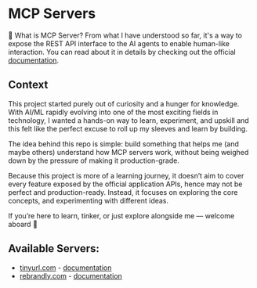 # MCP Servers

:thinking: What is MCP Server? From what I have understood so far, it's a way to expose the REST API interface to the AI agents to enable human-like interaction. You can read about it in details by checking out the official [documentation](https://modelcontextprotocol.io/docs/getting-started/intro).


## Context
This project started purely out of curiosity and a hunger for knowledge. With AI/ML rapidly evolving into one of the most exciting fields in technology, I wanted a hands-on way to learn, experiment, and upskill and this felt like the perfect excuse to roll up my sleeves and learn by building.

The idea behind this repo is simple: build something that helps me (and maybe others) understand how MCP servers work, without being weighed down by the pressure of making it production-grade.

Because this project is more of a learning journey, it doesn’t aim to cover every feature exposed by the official application APIs, hence may not be perfect and production-ready. Instead, it focuses on exploring the core concepts, and experimenting with different ideas.

If you’re here to learn, tinker, or just explore alongside me — welcome aboard :rocket:


## Available Servers:
- [tinyurl.com](https://tinyurl.com/) - [documentation](./tinyurl/README.md)
- [rebrandly.com](https://rebrandly.com) - [documentation](./rebrandly/README.md)
